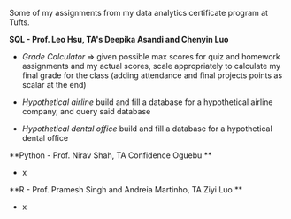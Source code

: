 Some of my assignments from my data analytics certificate program at Tufts.

**SQL - Prof. Leo Hsu, TA's Deepika Asandi and Chenyin Luo**
- _Grade Calculator_
=> given possible max scores for quiz and homework assignments and my actual scores, scale appropriately to calculate my final grade for the class (adding attendance and final projects points as scalar at the end)

- _Hypothetical airline_
build and fill a database for a hypothetical airline company, and query said database

- _Hypothetical dental office_
build and fill a database for a hypothetical dental office

**Python - Prof. Nirav Shah, TA Confidence Oguebu
**
- x

  
**R - Prof. Pramesh Singh and Andreia Martinho, TA Ziyi Luo
**
- x

